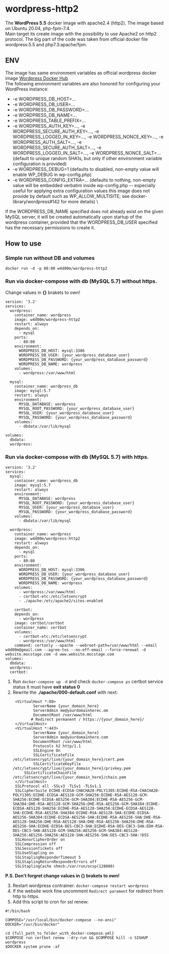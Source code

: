 # wordpress-http2
The **WordPress 5.5** docker image with apache2.4 (http2). The image based on Ubuntu 20.04, php-fpm-7.4. \
Main target its create image with the possibility to use Apache2 on http2 protocol. The big part of the code was taken from official docker file wordpress:5.5 and php7.3:apache/fpm.

## ENV
The image has same environment variables as official wordpress docker image [Wordpress Docker Hub](https://hub.docker.com/_/wordpress) \
The following environment variables are also honored for configuring your WordPress instance:

- -e WORDPRESS_DB_HOST=...
- -e WORDPRESS_DB_USER=...
- -e WORDPRESS_DB_PASSWORD=...
- -e WORDPRESS_DB_NAME=...
- -e WORDPRESS_TABLE_PREFIX=...
- -e WORDPRESS_AUTH_KEY=..., -e WORDPRESS_SECURE_AUTH_KEY=..., -e WORDPRESS_LOGGED_IN_KEY=..., -e WORDPRESS_NONCE_KEY=..., -e WORDPRESS_AUTH_SALT=..., -e WORDPRESS_SECURE_AUTH_SALT=..., -e WORDPRESS_LOGGED_IN_SALT=..., -e WORDPRESS_NONCE_SALT=... (default to unique random SHA1s, but only if other environment variable configuration is provided)
- -e WORDPRESS_DEBUG=1 (defaults to disabled, non-empty value will enable WP_DEBUG in wp-config.php)
- -e WORDPRESS_CONFIG_EXTRA=... (defaults to nothing, non-empty value will be embedded verbatim inside wp-config.php -- especially useful for applying extra configuration values this image does not provide by default such as WP_ALLOW_MULTISITE; see docker-library/wordpress#142 for more details) \

If the WORDPRESS_DB_NAME specified does not already exist on the given MySQL server, it will be created automatically upon startup of the wordpress container, provided that the WORDPRESS_DB_USER specified has the necessary permissions to create it.


## How to use
### Simple run without DB and volumes

```
docker run -d -p 80:80 w4d00m/wordpress-http2
```

### Run via docker-compose with db (MySQL 5.7) without https.

Change values in **{}** brakets to own!
```
version: '3.2'
services:
  wordpress:
    container_name: wordpress
    image: w4d00m/wordpress-http2
    restart: always
    depends_on:
      - mysql
    ports:
      - 80:80
    environment:
      WORDPRESS_DB_HOST: mysql:3306
      WORDPRESS_DB_USER: {your_wordpress_database_user}
      WORDPRESS_DB_PASSWORD: {your_wordpress_database_password}
      WORDPRESS_DB_NAME: wordpress
    volumes:
      - wordpress:/var/www/html
      
  mysql:
    container_name: wordpress_db
    image: mysql:5.7
    restart: always
    environment:
      MYSQL_DATABASE: wordpress
      MYSQL_ROOT_PASSWORD: {your_wordpress_database_user}
      MYSQL_USER: {your_wordpress_database_user}
      MYSQL_PASSWORD: {your_wordpress_database_password} 
    volumes:
      - dbdata:/var/lib/mysql

volumes:
  dbdata:
  wordpress:
```

### Run via docker-compose with db (MySQL 5.7) with https.

```
version: '3.2'
services:
  mysql:
    container_name: wordpress_db
    image: mysql:5.7
    restart: always
    environment:
      MYSQL_DATABASE: wordpress
      MYSQL_ROOT_PASSWORD: {your_wordpress_database_user}
      MYSQL_USER: {your_wordpress_database_user}
      MYSQL_PASSWORD: {your_wordpress_database_password} 
    volumes:
      - dbdata:/var/lib/mysql

  wordpress:
    container_name: wordpress
    image: w4d00m/wordpress-http2
    restart: always
    depends_on:
      - mysql
    ports:
      - 80:80
    environment:
      WORDPRESS_DB_HOST: mysql:3306
      WORDPRESS_DB_USER: {your_wordpress_database_user}
      WORDPRESS_DB_PASSWORD: {your_wordpress_database_password}
      WORDPRESS_DB_NAME: wordpress
    volumes:
      - wordpress:/var/www/html
      - certbot-etc:/etc/letsencrypt
      - ./apache:/etc/apache2/sites-enabled
      
    certbot:
    depends_on:
      - wordpress
    image: certbot/certbot
    container_name: certbot
    volumes:
      - certbot-etc:/etc/letsencrypt
      - wordpress:/var/www/html
    command: certonly --apache --webroot-path=/var/www/html --email w4d00m@gmail.com --agree-tos --no-eff-email --force-renewal -d website.mocstage.com -d www.website.mocstage.com
volumes:
  dbdata:
  wordpress:
  certbot:
```

1. Run `docker-compose up -d` and check `docker-compose ps` certbot service status it must have **exit status 0**
2. Rewrite the **./apache/000-default.conf** with next:
   ```
	<VirtualHost *:80>
	        ServerName {your_domain_here}
	        ServerAdmin me@yourdomainherec.om
	        DocumentRoot /var/www/html
	       # Redirect permanent / https://{your_domain_here}/
	</VirtualHost>
	<VirtualHost *:443>
	        ServerName {your_domain_here}
	        ServerAdmin me@yourdomainhere.com
	        DocumentRoot /var/www/html
	        Protocols h2 http/1.1    
	        SSLEngine On
	        SSLCertificateFile /etc/letsencrypt/live/{your_domain_here}/cert.pem
	        SSLCertificateKeyFile /etc/letsencrypt/live/{your_domain_here}/privkey.pem
		SSLCertificateChainFile /etc/letsencrypt/live/{your_domain_here}/chain.pem 
	</VirtualHost>
	SSLProtocol all -SSLv3 -TLSv1 -TLSv1.1
	SSLCipherSuite ECDHE-ECDSA-CHACHA20-POLY1305:ECDHE-RSA-CHACHA20-POLY1305:ECDHE-ECDSA-AES128-GCM-SHA256:ECDHE-RSA-AES128-GCM-SHA256:ECDHE-ECDSA-AES256-GCM-SHA384:ECDHE-RSA-AES256-GCM-SHA384:DHE-RSA-AES128-GCM-SHA256:DHE-RSA-AES256-GCM-SHA384:ECDHE-ECDSA-AES128-SHA256:ECDHE-RSA-AES128-SHA256:ECDHE-ECDSA-AES128-SHA:ECDHE-RSA-AES256-SHA384:ECDHE-RSA-AES128-SHA:ECDHE-ECDSA-AES256-SHA384:ECDHE-ECDSA-AES256-SHA:ECDHE-RSA-AES256-SHA:DHE-RSA-AES128-SHA256:DHE-RSA-AES128-SHA:DHE-RSA-AES256-SHA256:DHE-RSA-AES256-SHA:ECDHE-ECDSA-DES-CBC3-SHA:ECDHE-RSA-DES-CBC3-SHA:EDH-RSA-DES-CBC3-SHA:AES128-GCM-SHA256:AES256-GCM-SHA384:AES128-SHA256:AES256-SHA256:AES128-SHA:AES256-SHA:DES-CBC3-SHA:!DSS
	SSLHonorCipherOrder on
	SSLCompression off
	SSLSessionTickets off
	SSLUseStapling on
	SSLStaplingResponderTimeout 5
	SSLStaplingReturnResponderErrors off
	SSLStaplingCache shmcb:/var/run/ocsp(128000)
   ```

**P.S. Don't forgret change values in {} brakets to own!**

3. Restart wordpress contrainer: `docker-compose restart wordpress`
4. If the website work fine uncomment `Redirect parament` for redirect from http to https.
5. Add this script to cron for ssl renew:

```
#!/bin/bash

COMPOSE="/usr/local/bin/docker-compose --no-ansi"
DOCKER="/usr/bin/docker"

cd {full_path_to_folder_with_docker-compose.yml}
$COMPOSE run certbot renew --dry-run && $COMPOSE kill -s SIGHUP wordpress
$DOCKER system prune -af
```

